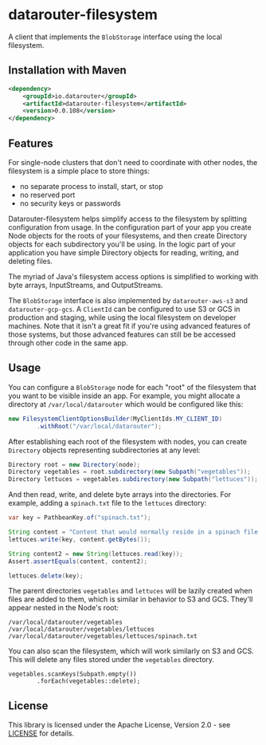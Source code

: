 # datarouter-filesystem

A client that implements the `BlobStorage` interface using the local filesystem.

## Installation with Maven

```xml
<dependency>
	<groupId>io.datarouter</groupId>
	<artifactId>datarouter-filesystem</artifactId>
	<version>0.0.108</version>
</dependency>
```

## Features

For single-node clusters that don't need to coordinate with other nodes, the filesystem is a simple place to store things:
 - no separate process to install, start, or stop
 - no reserved port
 - no security keys or passwords

Datarouter-filesystem helps simplify access to the filesystem by splitting configuration from usage.  In the 
configuration part of your app you create Node objects for the roots of your filesystems, and then create Directory 
objects for each subdirectory you'll be using.  In the logic part of your application you have simple Directory objects 
for reading, writing, and deleting files.

The myriad of Java's filesystem access options is simplified to working with byte arrays, InputStreams, and OutputStreams.

The `BlobStorage` interface is also implemented by `datarouter-aws-s3` and `datarouter-gcp-gcs`.  A `ClientId` can be configured
to use S3 or GCS in production and staging, while using the local filesystem on developer machines.  Note that it isn't a
great fit if you're using advanced features of those systems, but those advanced features can still be be accessed through
other code in the same app.
 
## Usage

You can configure a `BlobStorage` node for each "root" of the filesystem that you want to be visible inside an app.
For example, you might allocate a directory at `/var/local/datarouter` which would be configured like this:

```java
new FilesystemClientOptionsBuilder(MyClientIds.MY_CLIENT_ID)
		.withRoot("/var/local/datarouter");
```

After establishing each root of the filesystem with nodes, you can create `Directory` objects representing subdirectories
at any level:

```java
Directory root = new Directory(node);
Directory vegetables = root.subdirectory(new Subpath("vegetables"));
Directory lettuces = vegetables.subdirectory(new Subpath("lettuces"));
```

And then read, write, and delete byte arrays into the directories.
For example, adding a `spinach.txt` file to the `lettuces` directory:

```java
var key = PathbeanKey.of("spinach.txt");

String content = "Content that would normally reside in a spinach file.";
lettuces.write(key, content.getBytes());

String content2 = new String(lettuces.read(key));
Assert.assertEquals(content, content2);

lettuces.delete(key);
```

The parent directories `vegetables` and `lettuces` will be lazily created when files are added to them, which
is similar in behavior to S3 and GCS.  They'll appear nested in the Node's root:

```
/var/local/datarouter/vegetables
/var/local/datarouter/vegetables/lettuces
/var/local/datarouter/vegetables/lettuces/spinach.txt
```

You can also scan the filesystem, which will work similarly on S3 and GCS. 
This will delete any files stored under the `vegetables` directory.

```
vegetables.scanKeys(Subpath.empty())
		.forEach(vegetables::delete);
```

## License

This library is licensed under the Apache License, Version 2.0 - see [LICENSE](../LICENSE) for details.
